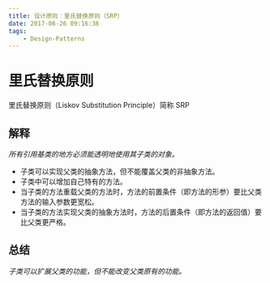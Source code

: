 ```yaml
---
title: 设计原则：里氏替换原则（SRP）
date: 2017-06-26 09:16:36
tags:
    - Design-Patterns
---
```


# 里氏替换原则

里氏替换原则（Liskov Substitution Principle）简称 SRP

## 解释
*所有引用基类的地方必须能透明地使用其子类的对象。*

* 子类可以实现父类的抽象方法，但不能覆盖父类的非抽象方法。
* 子类中可以增加自己特有的方法。
* 当子类的方法重载父类的方法时，方法的前置条件（即方法的形参）要比父类方法的输入参数更宽松。
* 当子类的方法实现父类的抽象方法时，方法的后置条件（即方法的返回值）要比父类更严格。

## 总结
*子类可以扩展父类的功能，但不能改变父类原有的功能。*
